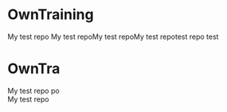 # OwnTraining
My test repo 
My test repoMy test repoMy test repotest repo test 
 # OwnTra
My test repo po\
My test repo 
